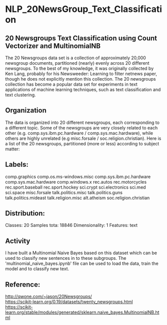 # NLP_20NewsGroup_Text_Classification
## 20 Newsgroups Text Classification using Count Vectorizer and MultinomialNB
The 20 Newsgroups data set is a collection of approximately 20,000 newsgroup documents, partitioned (nearly) evenly across 20 different newsgroups. To the best of my knowledge, it was originally collected by Ken Lang, probably for his Newsweeder: Learning to filter netnews paper, though he does not explicitly mention this collection. The 20 newsgroups collection has become a popular data set for experiments in text applications of machine learning techniques, such as text classification and text clustering.

## Organization
The data is organized into 20 different newsgroups, each corresponding to a different topic. Some of the newsgroups are very closely related to each other (e.g. comp.sys.ibm.pc.hardware / comp.sys.mac.hardware), while others are highly unrelated (e.g misc.forsale / soc.religion.christian). Here is a list of the 20 newsgroups, partitioned (more or less) according to subject matter:

## Labels:
comp.graphics
comp.os.ms-windows.misc
comp.sys.ibm.pc.hardware
comp.sys.mac.hardware
comp.windows.x	rec.autos
rec.motorcycles
rec.sport.baseball
rec.sport.hockey	sci.crypt
sci.electronics
sci.med
sci.space
misc.forsale	talk.politics.misc
talk.politics.guns
talk.politics.mideast	talk.religion.misc
alt.atheism
soc.religion.christian

## Distribution:

Classes: 20
Samples tota: 18846
Dimensionality: 1
Features: text

## Activity
I have built a Multinomial Naive Bayes based on this dataset which can be used to classify new sentences in to these subgroups.
The 'multinomial_naive_bayes.ipynb' file can be used to load the data, train the model and to classify new text.

## Reference:
http://qwone.com/~jason/20Newsgroups/ <br>
https://scikit-learn.org/0.19/datasets/twenty_newsgroups.html <br>
https://scikit-learn.org/stable/modules/generated/sklearn.naive_bayes.MultinomialNB.html

